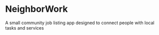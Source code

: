 # NeighborWork
A small community job listing app designed to connect people with local tasks and services
